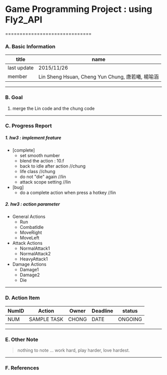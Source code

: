 # Game Programming Project : using Fly2_API 
==============================

### A. Basic Information ###

title        | name
----------   |--------------
last update  | 2015/11/26
member       | Lin Sheng Hsuan, Cheng Yun Chung, 唐若曦, 楊喻涵

------------------
### B. Goal ###

1. merge the Lin code and the chung code 

------------------
### C. Progress Report ###

##### 1. hw3 : implement feature

- [complete]
	- set smooth number
	- blend the action : 10.f
	- back to idle after action //chung
	- life class //chung
	- do not "die" again //lin
	- attack scope setting //lin
- [bug]
	- do a complete action when press a hotkey //lin


##### 2. hw3 : action parameter

- General Actions
	- Run 
	- CombatIdle
	- MoveRight
	- MoveLeft
- Attack Actions
	- NormalAttack1
	- NormalAttack2
	- HeavyAttack1
- Damage Actions
	- Damage1
	- Damage2
	- Die


------------------
### D. Action Item

NumID | Action        | Owner   | Deadline | status
----  | ----          | ----    | ----     | ----
 NUM  |  SAMPLE TASK  | CHONG   | DATE     | ONGOING


------------------
### E. Other Note

> nothing to note ... work hard, play harder, love hardest.


------------------
### F. References


